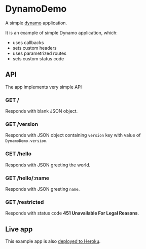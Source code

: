 # DynamoDemo

A simple [dynamo](https://github.com/josevalim/dynamo) application.

It is an example of simple Dynamo application, which:

* uses callbacks
* sets custom headers
* uses parametrized routes
* sets custom status code

## API

The app implements very simple API

### GET /

Responds with blank JSON object.

### GET /version

Responds with JSON object containing `version` key with value of
`DynamoDemo.version`.

### GET /hello

Responds with JSON greeting the world.

### GET /hello/:name

Responds with JSON greeting `name`.

### GET /restricted

Responds with status code **451 Unavailable For Legal Reasons**.

## Live app

This example app is also [deployed to
Heroku](http://dynamo-demo.herokuapp.com/).
